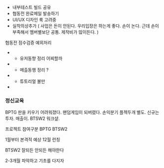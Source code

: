 

- 내부테스트 빌드 공유 
- 협동전 완료메일 발송하기
- UI/UX 디자인 룩 고려중
- 실착의상추가 ( 사업은 돈이 안된다. 우리입장은 하는게 좋다. 손이 논다. 근데 손이 부족해서 멤버별보단 공통. 제작비가 많이든다. )


협동전 점수검증 예외처리 


- - 유저동향 정리 어찌할까
- - 메출동행 정리 ?
- - 튜토리얼 불만 
- 


### 정신교육
BPTG 판을 키우기 어려워졌다. 팬덤게임이 되버렸다. 
손익분기 플젝두개 별도. 신규는 투자. 매출이. 
BTSW2 워크샾. 

프로젝트 참여구분 
BPTG
BTSW2

1월부터 본격적 예상
12월 런칭

BTSW2 잘되든 안되든 해야한다

2-3개월 파악하고 기초를 다지자


